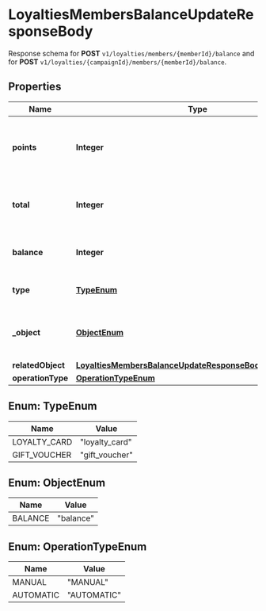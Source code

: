 

# LoyaltiesMembersBalanceUpdateResponseBody

Response schema for **POST** `v1/loyalties/members/{memberId}/balance` and for **POST** `v1/loyalties/{campaignId}/members/{memberId}/balance`.

## Properties

| Name | Type | Description |
|------------ | ------------- | ------------- |
|**points** | **Integer** | The incremental points removed or added to the current balance on the loyalty card. |
|**total** | **Integer** | The total of points accrued over the lifetime of the loyalty card. |
|**balance** | **Integer** | The balance after adding/removing points. |
|**type** | [**TypeEnum**](#TypeEnum) | The type of voucher being modified. |
|**_object** | [**ObjectEnum**](#ObjectEnum) | The type of the object represented by JSON. Default is balance. |
|**relatedObject** | [**LoyaltiesMembersBalanceUpdateResponseBodyRelatedObject**](LoyaltiesMembersBalanceUpdateResponseBodyRelatedObject.md) |  |
|**operationType** | [**OperationTypeEnum**](#OperationTypeEnum) |  |



## Enum: TypeEnum

| Name | Value |
|---- | -----|
| LOYALTY_CARD | &quot;loyalty_card&quot; |
| GIFT_VOUCHER | &quot;gift_voucher&quot; |



## Enum: ObjectEnum

| Name | Value |
|---- | -----|
| BALANCE | &quot;balance&quot; |



## Enum: OperationTypeEnum

| Name | Value |
|---- | -----|
| MANUAL | &quot;MANUAL&quot; |
| AUTOMATIC | &quot;AUTOMATIC&quot; |



